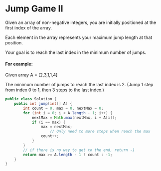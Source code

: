 # Jump Game II

Given an array of non-negative integers, you are initially positioned at the first index of the array.

Each element in the array represents your maximum jump length at that position.

Your goal is to reach the last index in the minimum number of jumps.

#### For example:&#xD;

Given array A = \[2,3,1,1,4]

The minimum number of jumps to reach the last index is 2. (Jump 1 step from index 0 to 1, then 3 steps to the last index.)

```java
public class Solution {
    public int jump(int[] A) {
        int count = 0, max = 0, nextMax = 0;
        for (int i = 0; i < A.length - 1; i++) {
            nextMax = Math.max(nextMax, i + A[i]);
            if (i == max) {
                max = nextMax;
		            // Only need to more steps when reach the max
                count++;
            }
        }
        // if there is no way to get to the end, return -1
        return max >= A.length - 1 ? count : -1;
    }
}
```
